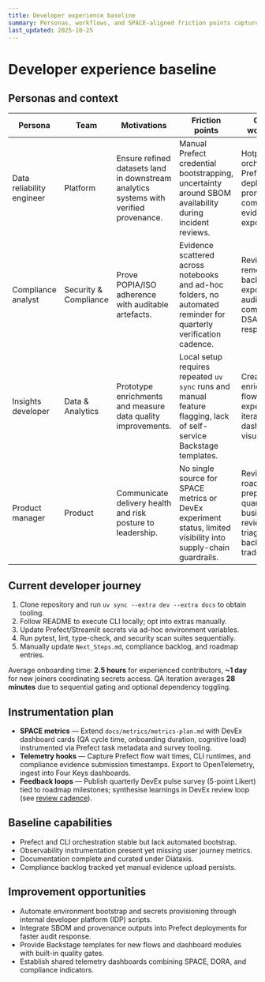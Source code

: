 ```yaml
---
title: Developer experience baseline
summary: Personas, workflows, and SPACE-aligned friction points captured from stakeholder interviews.
last_updated: 2025-10-25
---
```


# Developer experience baseline

## Personas and context

| Persona                   | Team                  | Motivations                                                                            | Friction points                                                                                                     | Critical workflows                                                                         |
| ------------------------- | --------------------- | -------------------------------------------------------------------------------------- | ------------------------------------------------------------------------------------------------------------------- | ------------------------------------------------------------------------------------------ |
| Data reliability engineer | Platform              | Ensure refined datasets land in downstream analytics systems with verified provenance. | Manual Prefect credential bootstrapping, uncertainty around SBOM availability during incident reviews.              | Hotpass CLI orchestration, Prefect deployment promotion, compliance evidence export.       |
| Compliance analyst        | Security & Compliance | Prove POPIA/ISO adherence with auditable artefacts.                                    | Evidence scattered across notebooks and ad-hoc folders, no automated reminder for quarterly verification cadence.   | Reviewing remediation backlog, exporting audit trails, compiling DSAR responses.           |
| Insights developer        | Data & Analytics      | Prototype enrichments and measure data quality improvements.                           | Local setup requires repeated `uv sync` runs and manual feature flagging, lack of self-service Backstage templates. | Creating new enrichment flows, adding expectations, iterating on dashboard visualisations. |
| Product manager           | Product               | Communicate delivery health and risk posture to leadership.                            | No single source for SPACE metrics or DevEx experiment status, limited visibility into supply-chain guardrails.     | Reviewing roadmap, preparing quarterly business reviews, triaging backlog trade-offs.      |

## Current developer journey

1. Clone repository and run `uv sync --extra dev --extra docs` to obtain tooling.
2. Follow README to execute CLI locally; opt into extras manually.
3. Update Prefect/Streamlit secrets via ad-hoc environment variables.
4. Run pytest, lint, type-check, and security scan suites sequentially.
5. Manually update `Next_Steps.md`, compliance backlog, and roadmap entries.

Average onboarding time: **2.5 hours** for experienced contributors, **~1 day** for new joiners coordinating secrets access. QA iteration averages **28 minutes** due to sequential gating and optional dependency toggling.

## Instrumentation plan

- **SPACE metrics** — Extend `docs/metrics/metrics-plan.md` with DevEx dashboard cards (QA cycle time, onboarding duration, cognitive load) instrumented via Prefect task metadata and survey tooling.
- **Telemetry hooks** — Capture Prefect flow wait times, CLI runtimes, and compliance evidence submission timestamps. Export to OpenTelemetry, ingest into Four Keys dashboards.
- **Feedback loops** — Publish quarterly DevEx pulse survey (5-point Likert) tied to roadmap milestones; synthesise learnings in DevEx review loop (see [review cadence](./review-loop.md)).

## Baseline capabilities

- Prefect and CLI orchestration stable but lack automated bootstrap.
- Observability instrumentation present yet missing user journey metrics.
- Documentation complete and curated under Diátaxis.
- Compliance backlog tracked yet manual evidence upload persists.

## Improvement opportunities

- Automate environment bootstrap and secrets provisioning through internal developer platform (IDP) scripts.
- Integrate SBOM and provenance outputs into Prefect deployments for faster audit response.
- Provide Backstage templates for new flows and dashboard modules with built-in quality gates.
- Establish shared telemetry dashboards combining SPACE, DORA, and compliance indicators.
